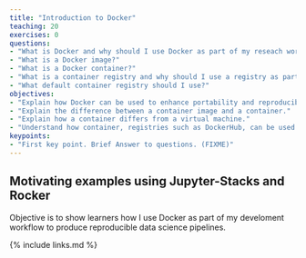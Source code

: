 ```yaml
---
title: "Introduction to Docker"
teaching: 20
exercises: 0
questions:
- "What is Docker and why should I use Docker as part of my reseach workflow?"
- "What is a Docker image?"
- "What is a Docker container?"
- "What is a container registry and why should I use a registry as part of my research workflow?"
- "What default container registry should I use?"
objectives:
- "Explain how Docker can be used to enhance portability and reproducibility of research workflows."
- "Explain the difference between a container image and a container."
- "Explain how a container differs from a virtual machine."
- "Understand how container, registries such as DockerHub, can be used to automate research workflows."
keypoints:
- "First key point. Brief Answer to questions. (FIXME)"
---
```


## Motivating examples using Jupyter-Stacks and Rocker
Objective is to show learners how I use Docker as part of my develoment workflow to produce reproducible data science pipelines.

{% include links.md %}

